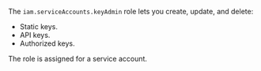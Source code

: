 The `iam.serviceAccounts.keyAdmin` role lets you create, update, and delete:

* Static keys.
* API keys.
* Authorized keys.

The role is assigned for a service account.